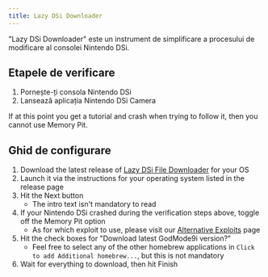 ```yaml
---
title: Lazy DSi Downloader
---
```


"Lazy DSi Downloader" este un instrument de simplificare a procesului de modificare al consolei Nintendo DSi.

## Etapele de verificare

1. Pornește-ți consola Nintendo DSi
1. Lansează aplicația Nintendo DSi Camera

If at this point you get a tutorial and crash when trying to follow it, then you cannot use Memory Pit.

## Ghid de configurare

1. Download the latest release of [Lazy DSi File Downloader](https://github.com/yourkalamity/lazy-dsi-file-downloader/releases) for your OS
1. Launch it via the instructions for your operating system listed in the release page
1. Hit the Next button
   - The intro text isn't mandatory to read
1. If your Nintendo DSi crashed during the verification steps above, toggle off the Memory Pit option
   - As for which exploit to use, please visit our [Alternative Exploits](alternate-exploits.html) page
1. Hit the check boxes for "Download latest GodMode9i version?"
   - Feel free to select any of the other homebrew applications in `Click to add Additional homebrew...`, but this is not mandatory
1. Wait for everything to download, then hit Finish
